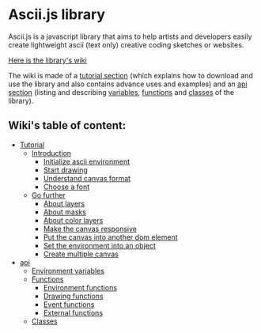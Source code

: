 # Ascii.js library

Ascii.js is a javascript library that aims to help artists and developers easily
create lightweight ascii (text only) creative coding sketches or websites.

[Here is the library's wiki](https://gitlab.com/cactusfluo/lib-ascii/-/wikis/home)

The wiki is made of a
[tutorial section](https://gitlab.com/cactusfluo/lib-ascii/-/wikis/tutorial/tutorial)
(which explains how to download and use the library and also contains advance
uses and examples) and an
[api section](https://gitlab.com/cactusfluo/lib-ascii/-/wikis/api/api)
(listing and describing
[variables](https://gitlab.com/cactusfluo/lib-ascii/-/wikis/api/environment-variables),
[functions](https://gitlab.com/cactusfluo/lib-ascii/-/wikis/api/functions) and
[classes](https://gitlab.com/cactusfluo/lib-ascii/-/wikis/api/classes)
of the library).

## Wiki's table of content:

- [Tutorial](https://gitlab.com/cactusfluo/lib-ascii/-/wikis/tutorial/tutorial)
	- [Introduction](https://gitlab.com/cactusfluo/lib-ascii/-/wikis/tutorial/introduction/introduction)
		- [Initialize ascii environment](https://gitlab.com/cactusfluo/lib-ascii/-/wikis/tutorial/introduction/initialize-ascii-environment)
		- [Start drawing](https://gitlab.com/cactusfluo/lib-ascii/-/wikis/tutorial/introduction/start-drawing)
		- [Understand canvas format](https://gitlab.com/cactusfluo/lib-ascii/-/wikis/tutorial/introduction/understand-canvas-format)
		- [Choose a font](https://gitlab.com/cactusfluo/lib-ascii/-/wikis/tutorial/introduction/choose-a-font)
	- [Go further](https://gitlab.com/cactusfluo/lib-ascii/-/wikis/tutorial/go-further/go-further)
		- [About layers](https://gitlab.com/cactusfluo/lib-ascii/-/wikis/tutorial/go-further/about-layers)
		- [About masks](https://gitlab.com/cactusfluo/lib-ascii/-/wikis/tutorial/go-further/about-masks)
		- [About color layers](https://gitlab.com/cactusfluo/lib-ascii/-/wikis/tutorial/go-further/about-color-layers)
		- [Make the canvas responsive](https://gitlab.com/cactusfluo/lib-ascii/-/wikis/tutorial/go-further/make-the-canvas-responsive)
		- [Put the canvas into another dom element](https://gitlab.com/cactusfluo/lib-ascii/-/wikis/tutorial/go-further/put-the-canvas-into-another-dom-element)
		- [Set the environment into an object](https://gitlab.com/cactusfluo/lib-ascii/-/wikis/tutorial/go-further/set-the-environment-into-an-object)
		- [Create multiple canvas](https://gitlab.com/cactusfluo/lib-ascii/-/wikis/tutorial/go-further/create-multiple-canvas)
- [api](https://gitlab.com/cactusfluo/lib-ascii/-/wikis/api/api)
	- [Environment variables](https://gitlab.com/cactusfluo/lib-ascii/-/wikis/api/environment-variables)
	- [Functions](https://gitlab.com/cactusfluo/lib-ascii/-/wikis/api/functions)
		- [Environment functions](https://gitlab.com/cactusfluo/lib-ascii/-/wikis/api/environment-functions)
		- [Drawing functions](https://gitlab.com/cactusfluo/lib-ascii/-/wikis/api/drawing-functions)
		- [Event functions](https://gitlab.com/cactusfluo/lib-ascii/-/wikis/api/event-functions)
		- [External functions](https://gitlab.com/cactusfluo/lib-ascii/-/wikis/api/external-functions)
	- [Classes](https://gitlab.com/cactusfluo/lib-ascii/-/wikis/api/classes)
